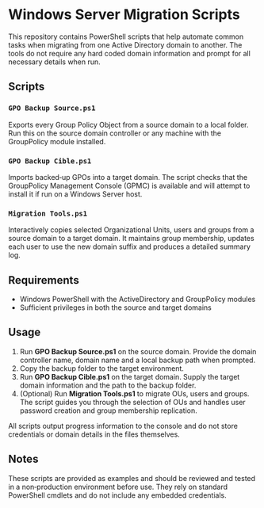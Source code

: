 # Windows Server Migration Scripts

This repository contains PowerShell scripts that help automate common tasks when migrating from one Active Directory domain to another. The tools do not require any hard coded domain information and prompt for all necessary details when run.

## Scripts

### `GPO Backup Source.ps1`
Exports every Group Policy Object from a source domain to a local folder. Run this on the source domain controller or any machine with the GroupPolicy module installed.

### `GPO Backup Cible.ps1`
Imports backed‑up GPOs into a target domain. The script checks that the GroupPolicy Management Console (GPMC) is available and will attempt to install it if run on a Windows Server host.

### `Migration Tools.ps1`
Interactively copies selected Organizational Units, users and groups from a source domain to a target domain. It maintains group membership, updates each user to use the new domain suffix and produces a detailed summary log.

## Requirements
- Windows PowerShell with the ActiveDirectory and GroupPolicy modules
- Sufficient privileges in both the source and target domains

## Usage
1. Run **GPO Backup Source.ps1** on the source domain. Provide the domain controller name, domain name and a local backup path when prompted.
2. Copy the backup folder to the target environment.
3. Run **GPO Backup Cible.ps1** on the target domain. Supply the target domain information and the path to the backup folder.
4. (Optional) Run **Migration Tools.ps1** to migrate OUs, users and groups. The script guides you through the selection of OUs and handles user password creation and group membership replication.

All scripts output progress information to the console and do not store credentials or domain details in the files themselves.

## Notes
These scripts are provided as examples and should be reviewed and tested in a non‑production environment before use. They rely on standard PowerShell cmdlets and do not include any embedded credentials.
